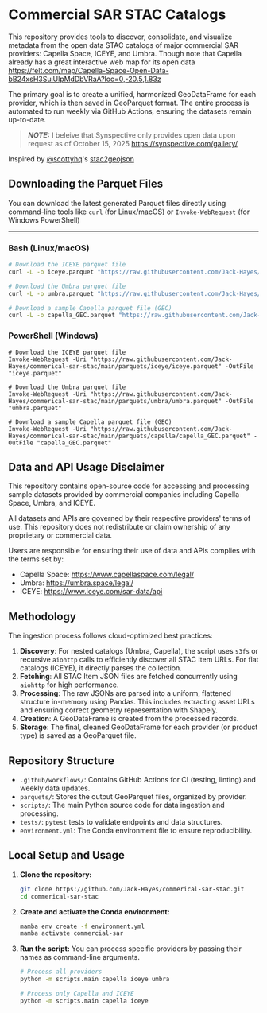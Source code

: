 # Commercial SAR STAC Catalogs

This repository provides tools to discover, consolidate, and visualize metadata from the open data STAC catalogs of major commercial SAR providers: Capella Space, ICEYE, and Umbra. Though note that Capella already has a great interactive web map for its open data https://felt.com/map/Capella-Space-Open-Data-bB24xsH3SuiUlpMdDbVRaA?loc=0,-20.5,1.83z 

The primary goal is to create a unified, harmonized GeoDataFrame for each provider, which is then saved in GeoParquet format. The entire process is automated to run weekly via GitHub Actions, ensuring the datasets remain up-to-date.

> **_NOTE:_**  I beleive that Synspective only provides open data upon request as of October 15, 2025 https://synspective.com/gallery/

Inspired by [@scottyhq](https://github.com/scottyhq)'s [stac2geojson](https://github.com/uw-cryo/stac2geojson)

## Downloading the Parquet Files

You can download the latest generated Parquet files directly using command-line tools like `curl` (for Linux/macOS) or `Invoke-WebRequest` (for Windows PowerShell)

---

### Bash (Linux/macOS)

```bash
# Download the ICEYE parquet file
curl -L -o iceye.parquet "https://raw.githubusercontent.com/Jack-Hayes/commerical-sar-stac/main/parquets/iceye/iceye.parquet"

# Download the Umbra parquet file
curl -L -o umbra.parquet "https://raw.githubusercontent.com/Jack-Hayes/commerical-sar-stac/main/parquets/umbra/umbra.parquet"

# Download a sample Capella parquet file (GEC)
curl -L -o capella_GEC.parquet "https://raw.githubusercontent.com/Jack-Hayes/commerical-sar-stac/main/parquets/capella/capella_GEC.parquet"
```

### PowerShell (Windows)

```console
# Download the ICEYE parquet file
Invoke-WebRequest -Uri "https://raw.githubusercontent.com/Jack-Hayes/commerical-sar-stac/main/parquets/iceye/iceye.parquet" -OutFile "iceye.parquet"

# Download the Umbra parquet file
Invoke-WebRequest -Uri "https://raw.githubusercontent.com/Jack-Hayes/commerical-sar-stac/main/parquets/umbra/umbra.parquet" -OutFile "umbra.parquet"

# Download a sample Capella parquet file (GEC)
Invoke-WebRequest -Uri "https://raw.githubusercontent.com/Jack-Hayes/commerical-sar-stac/main/parquets/capella/capella_GEC.parquet" -OutFile "capella_GEC.parquet"
```

## Data and API Usage Disclaimer

This repository contains open-source code for accessing and processing sample datasets provided by commercial companies including Capella Space, Umbra, and ICEYE.

All datasets and APIs are governed by their respective providers' terms of use. This repository does not redistribute or claim ownership of any proprietary or commercial data.

Users are responsible for ensuring their use of data and APIs complies with the terms set by:
- Capella Space: https://www.capellaspace.com/legal/
- Umbra: https://umbra.space/legal/
- ICEYE: https://www.iceye.com/sar-data/api

## Methodology

The ingestion process follows cloud-optimized best practices:

1.  **Discovery**: For nested catalogs (Umbra, Capella), the script uses `s3fs` or recursive `aiohttp` calls to efficiently discover all STAC Item URLs. For flat catalogs (ICEYE), it directly parses the collection.
2.  **Fetching**: All STAC Item JSON files are fetched concurrently using `aiohttp` for high performance.
3.  **Processing**: The raw JSONs are parsed into a uniform, flattened structure in-memory using Pandas. This includes extracting asset URLs and ensuring correct geometry representation with Shapely.
4.  **Creation**: A GeoDataFrame is created from the processed records.
5.  **Storage**: The final, cleaned GeoDataFrame for each provider (or product type) is saved as a GeoParquet file.

## Repository Structure

-   `.github/workflows/`: Contains GitHub Actions for CI (testing, linting) and weekly data updates.
-   `parquets/`: Stores the output GeoParquet files, organized by provider.
-   `scripts/`: The main Python source code for data ingestion and processing.
-   `tests/`: `pytest` tests to validate endpoints and data structures.
-   `environment.yml`: The Conda environment file to ensure reproducibility.

## Local Setup and Usage

1.  **Clone the repository:**
    ```bash
    git clone https://github.com/Jack-Hayes/commerical-sar-stac.git
    cd commerical-sar-stac
    ```

2.  **Create and activate the Conda environment:**
    ```bash
    mamba env create -f environment.yml
    mamba activate commercial-sar
    ```

3.  **Run the script:**
    You can process specific providers by passing their names as command-line arguments.

    ```bash
    # Process all providers
    python -m scripts.main capella iceye umbra

    # Process only Capella and ICEYE
    python -m scripts.main capella iceye
    ```
